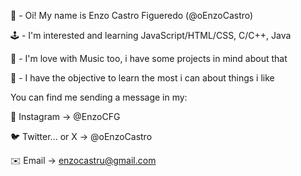 👋 - Oi! My name is Enzo Castro Figueredo (@oEnzoCastro)

🕹️ - I'm interested and learning JavaScript/HTML/CSS, C/C++, Java

🎵 - I'm love with Music too, i have some projects in mind about that

🧠 - I have the objective to learn the most i can about things i like

You can find me sending a message in my:

📸 Instagram -> @EnzoCFG

🐦 Twitter... or X -> @oEnzoCastro

✉️ Email -> enzocastru@gmail.com

